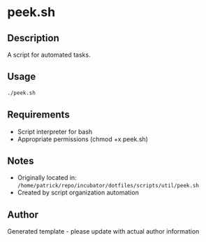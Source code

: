 # peek.sh

## Description
A script for automated tasks.

## Usage
```bash
./peek.sh
```

## Requirements
- Script interpreter for bash
- Appropriate permissions (chmod +x peek.sh)

## Notes
- Originally located in: `/home/patrick/repo/incubator/dotfiles/scripts/util/peek.sh`
- Created by script organization automation

## Author
Generated template - please update with actual author information
